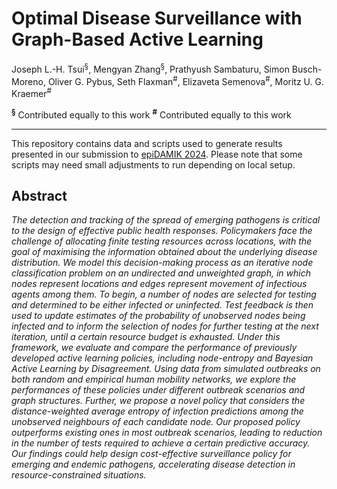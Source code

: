 # Optimal Disease Surveillance with Graph-Based Active Learning

​​Joseph L.-H. Tsui<sup>§</sup>, Mengyan Zhang<sup>§</sup>, Prathyush Sambaturu, Simon Busch-Moreno, Oliver G. Pybus, Seth Flaxman<sup>#</sup>, Elizaveta Semenova<sup>#</sup>, Moritz U. G. Kraemer<sup>#</sup>

**<sup>§</sup>** Contributed equally to this work
**<sup>#</sup>** Contributed equally to this work

---

This repository contains data and scripts used to generate results
presented in our submission to [epiDAMIK 2024](https://epidamik.github.io/dates.html). Please note that some scripts may need small adjustments to run depending on local setup.

## Abstract

_The detection and tracking of the spread of emerging pathogens is critical to the design of effective public health responses. Policymakers face the challenge of allocating finite testing resources across locations, with the goal of maximising the information obtained about the underlying disease distribution. We model this decision-making process as an iterative node classification problem on an undirected and unweighted graph, in which nodes represent locations and edges represent movement of infectious agents among them. To begin, a number of nodes are selected for testing and determined to be either infected or uninfected. Test feedback is then used to update estimates of the probability of unobserved nodes being infected and to inform the selection of nodes for further testing at the next iteration, until a certain resource budget is exhausted. Under this framework, we evaluate and compare the performance of previously developed active learning policies, including node-entropy and Bayesian Active Learning by Disagreement. Using data from simulated outbreaks on both random and empirical human mobility networks, we explore the performances of these policies under different outbreak scenarios and graph structures. Further, we propose a novel policy that considers the distance-weighted average entropy of infection predictions among the unobserved neighbours of each candidate node. Our proposed policy outperforms existing ones in most outbreak scenarios, leading to reduction in the number of tests required to achieve a certain predictive accuracy. Our findings could help design cost-effective surveillance policy for emerging and endemic pathogens, accelerating disease detection in resource-constrained situations._